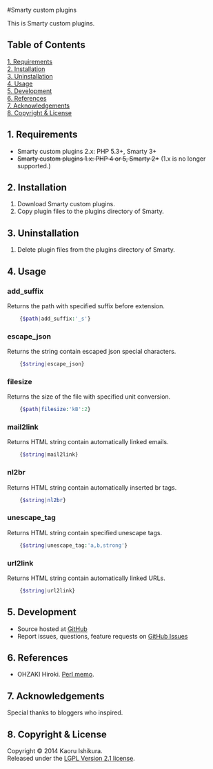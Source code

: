 #Smarty custom plugins

This is Smarty custom plugins.

## Table of Contents
[1. Requirements](#1-requirements)  
[2. Installation](#2-installation)  
[3. Uninstallation](#3-uninstallation)  
[4. Usage](#4-usage)  
[5. Development](#5-development)  
[6. References](#6-references)  
[7. Acknowledgements](#7-acknowledgements)  
[8. Copyright &amp; License](#8-copyright--license)

## 1. Requirements
* Smarty custom plugins 2.x: PHP 5.3+, Smarty 3+
* <del>Smarty custom plugins 1.x: PHP 4 or 5, Smarty 2+</del> (1.x is no longer supported.)

## 2. Installation
1. Download Smarty custom plugins.
2. Copy plugin files to the plugins directory of Smarty.

## 3. Uninstallation
1. Delete plugin files from the plugins directory of Smarty.

## 4. Usage
### add_suffix
Returns the path with specified suffix before extension.  
```php
    {$path|add_suffix:'_s'}
```

### escape_json
Returns the string contain escaped json special characters.  
```php
    {$string|escape_json}
```

### filesize
Returns the size of the file with specified unit conversion.  
```php
    {$path|filesize:'kB':2}
```

### mail2link
Returns HTML string contain automatically linked emails.  
```php
    {$string|mail2link}
```

### nl2br
Returns HTML string contain automatically inserted br tags.  
```php
    {$string|nl2br}
```

### unescape_tag
Returns HTML string contain specified unescape tags.  
```php
    {$string|unescape_tag:'a,b,strong'}
```

### url2link
Returns HTML string contain automatically linked URLs.  
```php
    {$string|url2link}
```

## 5. Development
* Source hosted at [GitHub](https://github.com/kaorinstar/smarty-custom-plugins)
* Report issues, questions, feature requests on [GitHub Issues](https://github.com/kaorinstar/smarty-custom-plugins/issues)

## 6. References
* OHZAKI Hiroki. [Perl memo](http://www.din.or.jp/~ohzaki/perl.htm).

## 7. Acknowledgements
Special thanks to bloggers who inspired.

## 8. Copyright &amp; License
Copyright &copy; 2014 Kaoru Ishikura.  
Released under the [LGPL Version 2.1 license](https://github.com/kaorinstar/smarty-custom-plugins/blob/master/LICENSE).

